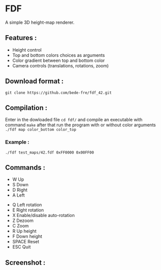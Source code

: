 # FDF

A simple 3D height-map renderer.


## Features :

* Height control
* Top and bottom colors choices as arguments
* Color gradient between top and bottom color
* Camera controls (translations, rotations, zoom)


## Download format :

```git clone https://github.com/bede-fre/fdf_42.git```

## Compilation :

Enter in the dowloaded file ```cd fdf/``` and compile an executable with command ```make``` after that run the program with or without color arguments ```./fdf map color_bottom color_top```

### Example :

```./fdf test_maps/42.fdf 0xFF0000 0x00FF00```

## Commands :

- W     Up
- S     Down
- D     Right
- A     Left
* Q     Left rotation
* E     Right rotation
* X     Enable/disable auto-rotation
* Z     Dezoom
* C     Zoom
* R     Up height
* F     Down height
* SPACE Reset
* ESC   Quit

## Screenshot :

